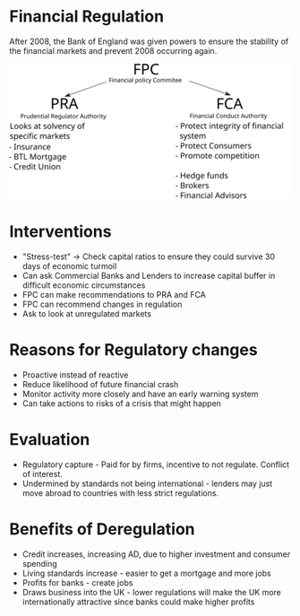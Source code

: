 # Financial Regulation #
After 2008, the Bank of England was given powers to ensure the stability of the financial markets and prevent
2008 occurring again.

![fpc_pra_fca.svg](diagrams/fpc_pra_fca.svg#mono-black)

# Interventions #
- "Stress-test" -> Check capital ratios to ensure they could survive 30 days of economic turmoil
- Can ask Commercial Banks and Lenders to increase capital buffer in difficult economic circumstances
- FPC can make recommendations to PRA and FCA
- FPC can recommend changes in regulation
- Ask to look at unregulated markets

# Reasons for Regulatory changes #
- Proactive instead of reactive
- Reduce likelihood of future financial crash
- Monitor activity more closely and have an early warning system
- Can take actions to risks of a crisis that might happen

# Evaluation #
- Regulatory capture - Paid for by firms, incentive to not regulate. Conflict of interest.
- Undermined by standards not being international - lenders may just move abroad to countries 
  with less strict regulations.

# Benefits of Deregulation #
- Credit increases, increasing AD, due to higher investment and consumer spending
- Living standards increase - easier to get a mortgage and more jobs
- Profits for banks - create jobs
- Draws business into the UK - lower regulations will make the UK more internationally
  attractive since banks could make higher profits